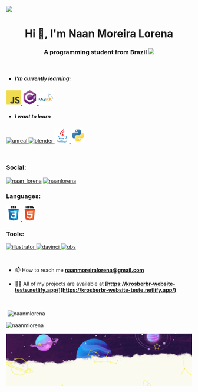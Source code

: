 <img src="/img/banner_github01.gif">
<h1 align="center">Hi 👋, I'm Naan Moreira Lorena</h1>
<h3 align="center">A programming student from Brazil <img src="https://em-content.zobj.net/thumbs/160/apple/325/flag-brazil_1f1e7-1f1f7.png" width="40"></h3>

<br>

 - <h5 align="left">I’m currently learning:</h5>
<p align="left">
<a href="https://developer.mozilla.org/en-US/docs/Web/JavaScript" target="_blank" rel="noreferrer"> <img src="https://raw.githubusercontent.com/devicons/devicon/master/icons/javascript/javascript-original.svg" alt="javascript" width="40" height="40"/> </a>
<a href="https://www.w3schools.com/cs/" target="_blank" rel="noreferrer"> <img src="https://raw.githubusercontent.com/devicons/devicon/master/icons/csharp/csharp-original.svg" alt="csharp" width="40" height="40"/> </a>
<a href="https://www.mysql.com/" target="_blank" rel="noreferrer"> <img src="https://raw.githubusercontent.com/devicons/devicon/master/icons/mysql/mysql-original-wordmark.svg" alt="mysql" width="40" height="40"/> </a>
</p>

 - <h5 align="left">I want to learn</h5>
<p align="left">
<a href="https://unrealengine.com/" target="_blank" rel="noreferrer"> <img src="https://raw.githubusercontent.com/kenangundogan/fontisto/036b7eca71aab1bef8e6a0518f7329f13ed62f6b/icons/svg/brand/unreal-engine.svg" alt="unreal" width="40" height="40"/> </a>
<a href="https://www.blender.org/" target="_blank" rel="noreferrer"> <img src="https://download.blender.org/branding/community/blender_community_badge_white.svg" alt="blender" width="40" height="40"/> </a>
<a href="https://www.java.com" target="_blank" rel="noreferrer"> <img src="https://raw.githubusercontent.com/devicons/devicon/master/icons/java/java-original.svg" alt="java" width="40" height="40"/> </a>
<a href="https://www.python.org" target="_blank" rel="noreferrer"> <img src="https://raw.githubusercontent.com/devicons/devicon/master/icons/python/python-original.svg" alt="python" width="40" height="40"/> </a>
</p>

<br>

<h3 align="left">Social:</h3>
<p align="left">
<a href="https://twitter.com/naan_lorena" target="blank"><img align="center" src="https://raw.githubusercontent.com/rahuldkjain/github-profile-readme-generator/master/src/images/icons/Social/twitter.svg" alt="naan_lorena" height="30" width="40" /></a>
<a href="https://instagram.com/naanlorena" target="blank"><img align="center" src="https://raw.githubusercontent.com/rahuldkjain/github-profile-readme-generator/master/src/images/icons/Social/instagram.svg" alt="naanlorena" height="30" width="40" /></a>
</p>

<h3 align="left">Languages:</h3>
<p align="left">
<a href="https://www.w3schools.com/css/" target="_blank" rel="noreferrer"> <img src="https://raw.githubusercontent.com/devicons/devicon/master/icons/css3/css3-original-wordmark.svg" alt="css3" width="40" height="40"/> </a>
<a href="https://www.w3.org/html/" target="_blank" rel="noreferrer"> <img src="https://raw.githubusercontent.com/devicons/devicon/master/icons/html5/html5-original-wordmark.svg" alt="html5" width="40" height="40"/> </a>
</p>

<h3 align="left">Tools:</h3>
<p align="left">
<a href="https://www.adobe.com/in/products/illustrator.html" target="_blank" rel="noreferrer"> <img src="https://www.vectorlogo.zone/logos/adobe_illustrator/adobe_illustrator-icon.svg" alt="illustrator" width="40" height="40"/> </a>
<a href="https://www.blackmagicdesign.com/products/davinciresolve" target="_blank" rel="noreferrer"> <img src="https://upload.wikimedia.org/wikipedia/commons/9/90/DaVinci_Resolve_17_logo.svg" alt="davinci" width="40" height="40"/> </a>
<a href="https://obsproject.com" target="_blank" rel="noreferrer"> <img src="https://upload.wikimedia.org/wikipedia/commons/d/d3/OBS_Studio_Logo.svg" alt="obs" width="40" height="40"/> </a>
</p>

<br>

- 📫 How to reach me **naanmoreiralorena@gmail.com**

- 👨‍💻 All of my projects are available at **[https://krosberbr-website-teste.netlify.app/](https://krosberbr-website-teste.netlify.app/)**

<br>

<p>&nbsp;<img align="center" src="https://github-readme-stats.vercel.app/api?username=naanmlorena&show_icons=true&locale=en" alt="naanmlorena" /></p>

<p><img align="center" src="https://github-readme-streak-stats.herokuapp.com/?user=naanmlorena&" alt="naanmlorena" /></p>
<img src="/img/banner_github02.gif">

